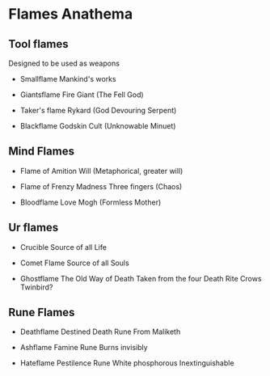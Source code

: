 # Flames Anathema

## Tool flames

Designed to be used as weapons

- Smallflame
  Mankind's works

- Giantsflame
  Fire Giant (The Fell God)

- Taker's flame
  Rykard (God Devouring Serpent)

- Blackflame
  Godskin Cult (Unknowable Minuet)

## Mind Flames

- Flame of Amition
  Will
  (Metaphorical, greater will)

- Flame of Frenzy
  Madness
  Three fingers (Chaos)

- Bloodflame
  Love
  Mogh (Formless Mother)

## Ur flames

- Crucible
  Source of all Life

- Comet Flame
  Source of all Souls

- Ghostflame
  The Old Way of Death
  Taken from the four Death Rite Crows
  Twinbird?

## Rune Flames

- Deathflame
  Destined Death Rune
  From Maliketh

- Ashflame
  Famine Rune
  Burns invisibly

- Hateflame
  Pestilence Rune
  White phosphorous
  Inextinguishable
